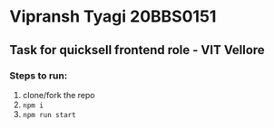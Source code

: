# Vipransh Tyagi 20BBS0151

## Task for quicksell frontend role - VIT Vellore

### Steps to run:

1. clone/fork the repo
2. `npm i`
3. `npm run start`
